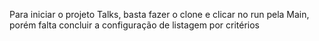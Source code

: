 Para iniciar o projeto Talks, basta fazer o clone e clicar no run pela Main, porém falta concluir a configuração de listagem por critérios
